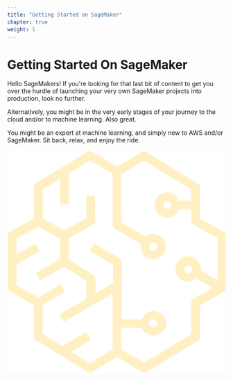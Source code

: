 ```yaml
---
title: "Getting Started on SageMaker"
chapter: true
weight: 1
---
```


# Getting Started On SageMaker

Hello SageMakers! If you're looking for that last bit of content to get you over the hurdle of launching your very own SageMaker projects into production, look no further.

Alternatively, you might be in the very early stages of your journey to the cloud and/or to machine learning. Also great.

You might be an expert at machine learning, and simply new to AWS and/or SageMaker. Sit back, relax, and enjoy the ride.

<img src="../static/images/sagemaker_logo.png"
     alt="SageMaker"
     style="float: left; margin-right: 10px;" />